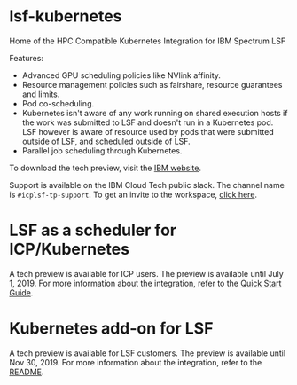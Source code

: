 # lsf-kubernetes
Home of the HPC Compatible Kubernetes Integration for IBM Spectrum LSF

Features:
- Advanced GPU scheduling policies like NVlink affinity.
- Resource management policies such as fairshare, resource guarantees and limits.
- Pod co-scheduling.
- Kubernetes isn't aware of any work running on shared execution hosts if the work was submitted to LSF and doesn't run in a Kubernetes pod. LSF however is aware of resource used by pods that were submitted outside of LSF, and scheduled outside of LSF.
- Parallel job scheduling through Kubernetes.

To download the tech preview, visit the [IBM website](https://epwt-www.mybluemix.net/software/support/trial/cst/programwebsite.wss?siteId=548&tabId=1091&w=1).

Support is available on the IBM Cloud Tech public slack.  The channel name is `#icplsf-tp-support`.  To get an invite to the workspace, [click here](http://ibm.biz/BdsHmN).

# LSF as a scheduler for ICP/Kubernetes

A tech preview is available for ICP users. The preview is available until July 1, 2019. For more information about the integration, refer to the [Quick Start Guide](https://github.com/IBMSpectrumComputing/lsf-kubernetes/blob/master/doc/IBM_Spectrum_Computing_Cloud_Pak_Quickstart_Guide.pdf).

# Kubernetes add-on for LSF

A tech preview is available for LSF customers. The preview is available until Nov 30, 2019. For more information about the integration, refer to the [README](https://github.com/IBMSpectrumComputing/lsf-kubernetes/blob/master/doc/README_LSF.md).
